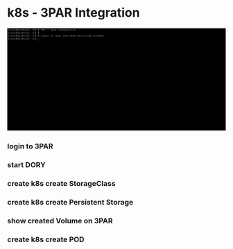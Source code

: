 # k8s - 3PAR Integration

![Screenshot](pictures/k8s-show1.gif)



### login to 3PAR



### start DORY



### create k8s create StorageClass



### create k8s create Persistent Storage



### show created Volume on 3PAR



### create k8s create POD



